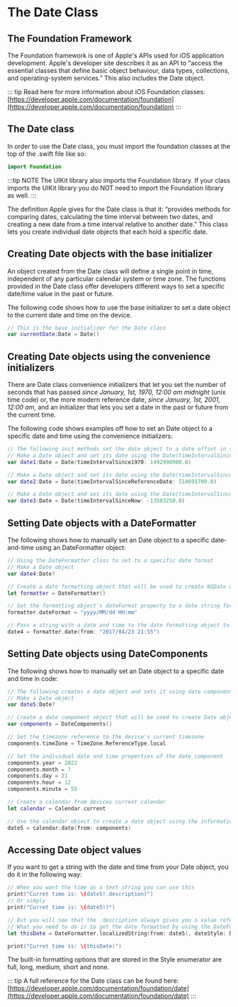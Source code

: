 # The Date Class

## The Foundation Framework

The Foundation framework is one of Apple's APIs used for iOS application development.  Apple's developer site describes it as an API to “access the essential classes that define basic object behaviour, data types, collections, and operating-system services.”  This also includes the Date object.

::: tip
Read here for more information about iOS Foundation classes: [https://developer.apple.com/documentation/foundation](https://developer.apple.com/documentation/foundation)
:::

## The Date class

In order to use the Date class, you must import the foundation classes at the top of the .swift file like so:

``` swift
import Foundation
```

:::tip NOTE
The UIKit library also imports the Foundation library.  If your class imports the UIKit library you do NOT need to import the Foundation library as well.
:::

The definition Apple gives for the Date class is that it: “provides methods for comparing dates, calculating the time interval between two dates, and creating a new date from a time interval relative to another date.”  This class lets you create individual date objects that each hold a specific date.

## Creating Date objects with the base initializer

An object created from the Date class will define a single point in time, independent of any particular calendar system or time zone.  The functions provided in the Date class offer developers different ways to set a specific date/time value in the past or future.

The following code shows how to use the base initializer to set a date object to the current date and time on the device.

``` swift
// This is the base initializer for the Date class
var currentDate:Date = Date()
```

## Creating Date objects using the convenience initializers

There are Date class convenience initializers that let you set the number of seconds that has passed *since January, 1st, 1970, 12:00 am midnight* (unix time code) or, the more modern reference date, *since January, 1st, 2001, 12:00 am*, and an initializer that lets you set a date in the past or future from the current time.

The following code shows examples off how to set an Date object to a specific date and time using the convenience initializers:

``` swift
// The following init methods set the date object to a date offset in seconds passed in as the TimeInterval input parameter for each initializer.
// Make a Date object and set its date using the Date(timeIntervalSince1970) init method
var date1:Date = Date(timeIntervalSince1970: 1492998900.0)

// Make a Date object and set its date using the Date(timeIntervalSinceReferenceDate) init method
var date2:Date = Date(timeIntervalSinceReferenceDate: 514691700.0)

// Make a Date object and set its date using the Date(timeIntervalSinceNow) init method
var date3:Date = Date(timeIntervalSinceNow: -13583250.0)
```

## Setting Date objects with a DateFormatter

The following shows how to manually set an Date object to a specific date-and-time using an DateFormatter object:

``` swift
// Using the DateFormatter class to set to a specific date format
// Make a Date object
var date4:Date?

// Create a date formatting object that will be used to create NSDate objects set to a specified date string.
let formatter = DateFormatter()

// Set the formatting object's dateFormat property to a date string formate.
formatter.dateFormat = "yyyy/MM/dd HH:mm"

// Pass a string with a date and time to the date formatting object to have it return an NSDate set correctly.
date4 = formatter.date(from: "2017/04/23 21:55")
```

## Setting Date objects using DateComponents

The following shows how to manually set an Date object to a specific date and time in code:

```swift
// The following creates a date object and sets it using date components passed to a calendar object
// Make a Date object
var date5:Date?

// Create a date component object that will be used to create Date objects set to a specified date.
var components = DateComponents()

// Set the timezone reference to the device's current timezone
components.timeZone = TimeZone.ReferenceType.local

// Set the individual date and time properties of the date component
components.year = 2022
components.month = 7
components.day = 21
components.hour = 12
components.minute = 55

// Create a calendar from devices current calendar
let calendar = Calendar.current

// Use the calendar object to create a date object using the information in the components
date5 = calendar.date(from: components)
```

## Accessing Date object values

If you want to get a string with the date and time from your Date object, you do it in the following way:

```swift
// When you want the time as a text string you can use this
print("Curret time is: \(date5!.description)")
// Or simply
print("Curret time is: \(date5!)")

// But you will see that the .description always gives you a value referring to UTC
// What you need to do is to get the date formatted by using the DateFormatter class
let thisDate = DateFormatter.localizedString(from: date5!, dateStyle: DateFormatter.Style.short, timeStyle: DateFormatter.Style.short)

print("Curret time is: \(thisDate)")
```

The built-in formatting options that are stored in the Style enumerator are full, long, medium, short and none.

::: tip
A full reference for the Date class can be found here: [https://developer.apple.com/documentation/foundation/date](https://developer.apple.com/documentation/foundation/date)
:::
